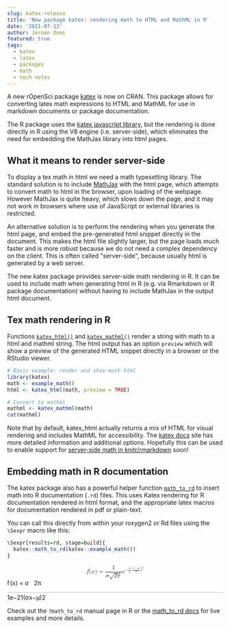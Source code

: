 ```yaml
---
slug: katex-release
title: 'New package katex: rendering math to HTML and MathML in R'
date: '2021-07-13'
author: Jeroen Ooms
featured: true
tags:
  - katex
  - latex
  - packages
  - math
  - tech notes
---
```


A new rOpenSci package [katex](https://cran.r-project.org/package=katex) is now on CRAN.
This package allows for converting latex math expressions to HTML and MathML for use in markdown documents or package documentation. 

The R package uses the [katex javascript library](https://katex.org/docs/api.html), but the rendering is done directly in R using the V8 engine (i.e. server-side), which eliminates the need for embedding the MathJax library into html pages.

## What it means to render server-side

To display a tex math in html we need a math typesetting library. The standard solution is to include [MathJax](https://www.mathjax.org/) with the html page, which attempts to convert math to html in the browser, upon loading of the webpage.
However MathJax is quite heavy, which slows down the page, and it may not work in browsers where use of JavaScript or external libraries is restricted.

An alternative solution is to perform the rendering when you generate the html page, and embed the pre-generated html snippet directly in the document. This makes the html file slightly larger, but the page loads much faster and is more robust because we do not need a complex dependency on the client. This is often called "server-side", because usually html is generated by a web server.

The new katex package provides server-side math rendering in R. It can be used to include math when generating html in R (e.g. via Rmarkdown or R package documentation) without having to include MathJax in the output html document.


## Tex math rendering in R

Functions [`katex_html()`](https://docs.ropensci.org/katex/reference/katex.html) and [`katex_mathml()`](https://docs.ropensci.org/katex/reference/katex.html) render a string with math to a html and mathml string. The html output has an option `preview` which will show a preview of the generated HTML snippet directly in a browser or the RStudio viewer. 


```r
# Basic example: render and show math html
library(katex)
math <- example_math()
html <- katex_html(math, preview = TRUE)

# Convert to mathml
mathml <- katex_mathml(math)
cat(mathml)
```

Note that by default, katex_html actually returns a mix of HTML for visual rendering and includes MathML for accessibility. The [katex docs](https://docs.ropensci.org/katex/reference/katex.html) site has more detailed information and additional options.
Hopefully this can be used to enable support for [server-side math in knitr/rmarkdown](https://github.com/rstudio/rmarkdown/pull/1940#issuecomment-875546179) soon!


## Embedding math in R documentation

The katex package also has a powerful helper function [`math_to_rd`](https://docs.ropensci.org/katex/reference/math_to_rd.html) to insert math into R documentation (`.rd`) files. This uses Katex rendering for R documentation rendered in html format, and the appropriate latex macros for documentation rendered in pdf or plain-text.


You can call this directly from within your roxygen2 or Rd files using the `\Sexpr` macro like this:

```r
\Sexpr[results=rd, stage=build]{
  katex::math_to_rd(katex::example_math())
}
```

<link rel="stylesheet" href="https://cdn.jsdelivr.net/npm/katex@0.13.11/dist/katex.min.css">
<span class="katex-display"><span class="katex"><span class="katex-mathml"><math xmlns="http://www.w3.org/1998/Math/MathML" display="block"><semantics><mrow><mi>f</mi><mo stretchy="false">(</mo><mi>x</mi><mo stretchy="false">)</mo><mo>=</mo><mfrac><mn>1</mn><mrow><mi>σ</mi><msqrt><mrow><mn>2</mn><mi>π</mi></mrow></msqrt></mrow></mfrac><msup><mi>e</mi><mrow><mo>−</mo><mfrac><mn>1</mn><mn>2</mn></mfrac><mo stretchy="false">(</mo><mfrac><mrow><mi>x</mi><mo>−</mo><mi>μ</mi></mrow><mi>σ</mi></mfrac><msup><mo stretchy="false">)</mo><mn>2</mn></msup></mrow></msup></mrow><annotation encoding="application/x-tex">f(x)= {\frac{1}{\sigma\sqrt{2\pi}}}e^{- {\frac {1}{2}} (\frac {x-\mu}{\sigma})^2}</annotation></semantics></math></span><span class="katex-html" aria-hidden="true"><span class="base"><span class="strut" style="height:1em;vertical-align:-0.25em;"></span><span class="mord mathnormal" style="margin-right:0.10764em;">f</span><span class="mopen">(</span><span class="mord mathnormal">x</span><span class="mclose">)</span><span class="mspace" style="margin-right:0.2777777777777778em;"></span><span class="mrel">=</span><span class="mspace" style="margin-right:0.2777777777777778em;"></span></span><span class="base"><span class="strut" style="height:2.25144em;vertical-align:-0.93em;"></span><span class="mord"><span class="mord"><span class="mopen nulldelimiter"></span><span class="mfrac"><span class="vlist-t vlist-t2"><span class="vlist-r"><span class="vlist" style="height:1.32144em;"><span style="top:-2.2027799999999997em;"><span class="pstrut" style="height:3em;"></span><span class="mord"><span class="mord mathnormal" style="margin-right:0.03588em;">σ</span><span class="mord sqrt"><span class="vlist-t vlist-t2"><span class="vlist-r"><span class="vlist" style="height:0.90722em;"><span class="svg-align" style="top:-3em;"><span class="pstrut" style="height:3em;"></span><span class="mord" style="padding-left:0.833em;"><span class="mord">2</span><span class="mord mathnormal" style="margin-right:0.03588em;">π</span></span></span><span style="top:-2.86722em;"><span class="pstrut" style="height:3em;"></span><span class="hide-tail" style="min-width:0.853em;height:1.08em;"><svg width='400em' height='1.08em' viewBox='0 0 400000 1080' preserveAspectRatio='xMinYMin slice'><path d='M95,702
c-2.7,0,-7.17,-2.7,-13.5,-8c-5.8,-5.3,-9.5,-10,-9.5,-14
c0,-2,0.3,-3.3,1,-4c1.3,-2.7,23.83,-20.7,67.5,-54
c44.2,-33.3,65.8,-50.3,66.5,-51c1.3,-1.3,3,-2,5,-2c4.7,0,8.7,3.3,12,10
s173,378,173,378c0.7,0,35.3,-71,104,-213c68.7,-142,137.5,-285,206.5,-429
c69,-144,104.5,-217.7,106.5,-221
l0 -0
c5.3,-9.3,12,-14,20,-14
H400000v40H845.2724
s-225.272,467,-225.272,467s-235,486,-235,486c-2.7,4.7,-9,7,-19,7
c-6,0,-10,-1,-12,-3s-194,-422,-194,-422s-65,47,-65,47z
M834 80h400000v40h-400000z'/></svg></span></span></span><span class="vlist-s">​</span></span><span class="vlist-r"><span class="vlist" style="height:0.13278em;"><span></span></span></span></span></span></span></span><span style="top:-3.23em;"><span class="pstrut" style="height:3em;"></span><span class="frac-line" style="border-bottom-width:0.04em;"></span></span><span style="top:-3.677em;"><span class="pstrut" style="height:3em;"></span><span class="mord"><span class="mord">1</span></span></span></span><span class="vlist-s">​</span></span><span class="vlist-r"><span class="vlist" style="height:0.93em;"><span></span></span></span></span></span><span class="mclose nulldelimiter"></span></span></span><span class="mord"><span class="mord mathnormal">e</span><span class="msupsub"><span class="vlist-t"><span class="vlist-r"><span class="vlist" style="height:1.0369199999999998em;"><span style="top:-3.4130000000000003em;margin-right:0.05em;"><span class="pstrut" style="height:3em;"></span><span class="sizing reset-size6 size3 mtight"><span class="mord mtight"><span class="mord mtight">−</span><span class="mord mtight"><span class="mord mtight"><span class="mopen nulldelimiter sizing reset-size3 size6"></span><span class="mfrac"><span class="vlist-t vlist-t2"><span class="vlist-r"><span class="vlist" style="height:0.8443142857142858em;"><span style="top:-2.656em;"><span class="pstrut" style="height:3em;"></span><span class="sizing reset-size3 size1 mtight"><span class="mord mtight"><span class="mord mtight">2</span></span></span></span><span style="top:-3.2255000000000003em;"><span class="pstrut" style="height:3em;"></span><span class="frac-line mtight" style="border-bottom-width:0.049em;"></span></span><span style="top:-3.384em;"><span class="pstrut" style="height:3em;"></span><span class="sizing reset-size3 size1 mtight"><span class="mord mtight"><span class="mord mtight">1</span></span></span></span></span><span class="vlist-s">​</span></span><span class="vlist-r"><span class="vlist" style="height:0.344em;"><span></span></span></span></span></span><span class="mclose nulldelimiter sizing reset-size3 size6"></span></span></span><span class="mopen mtight">(</span><span class="mord mtight"><span class="mopen nulldelimiter sizing reset-size3 size6"></span><span class="mfrac"><span class="vlist-t vlist-t2"><span class="vlist-r"><span class="vlist" style="height:0.87905em;"><span style="top:-2.656em;"><span class="pstrut" style="height:3em;"></span><span class="sizing reset-size3 size1 mtight"><span class="mord mtight"><span class="mord mathnormal mtight" style="margin-right:0.03588em;">σ</span></span></span></span><span style="top:-3.2255000000000003em;"><span class="pstrut" style="height:3em;"></span><span class="frac-line mtight" style="border-bottom-width:0.049em;"></span></span><span style="top:-3.4623857142857144em;"><span class="pstrut" style="height:3em;"></span><span class="sizing reset-size3 size1 mtight"><span class="mord mtight"><span class="mord mathnormal mtight">x</span><span class="mbin mtight">−</span><span class="mord mathnormal mtight">μ</span></span></span></span></span><span class="vlist-s">​</span></span><span class="vlist-r"><span class="vlist" style="height:0.344em;"><span></span></span></span></span></span><span class="mclose nulldelimiter sizing reset-size3 size6"></span></span><span class="mclose mtight"><span class="mclose mtight">)</span><span class="msupsub"><span class="vlist-t"><span class="vlist-r"><span class="vlist" style="height:0.8913142857142857em;"><span style="top:-2.931em;margin-right:0.07142857142857144em;"><span class="pstrut" style="height:2.5em;"></span><span class="sizing reset-size3 size1 mtight"><span class="mord mtight">2</span></span></span></span></span></span></span></span></span></span></span></span></span></span></span></span></span></span></span></span>


Check out the `?math_to_rd` manual page in R or the [math_to_rd docs](https://docs.ropensci.org/katex/reference/math_to_rd.html) for live examples and more details.